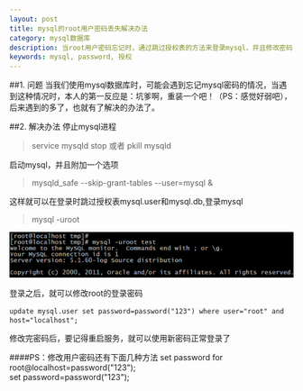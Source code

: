 ```yaml
---
layout: post
title: mysql的root用户密码丢失解决办法
category: mysql数据库
description: 当root用户密码忘记时，通过跳过授权表的方法来登录mysql，并且修改密码
keywords: mysql, password, 授权
---
```


##1. 问题
当我们使用mysql数据库时，可能会遇到忘记mysql密码的情况，当遇到这种情况时，本人的第一反应是：坑爹啊，重装一个吧！（PS：感觉好弱吧），后来遇到的多了，也就有了解决的办法了。

##2. 解决办法
停止mysql进程
>service mysqld stop 或者 pkill mysqld

启动mysql，并且附加一个选项
>mysqld_safe --skip-grant-tables --user=mysql &

这样就可以在登录时跳过授权表mysql.user和mysql.db,登录mysql
>mysql -uroot

![登录mysql][1]

登录之后，就可以修改root的登录密码

    update mysql.user set password=password("123") where user="root" and host="localhost"; 

修改完密码后，要记得重启服务，就可以使用新密码正常登录了

####PS：修改用户密码还有下面几种方法
    set password for root@localhost=password("123");  
    set password=password("123"); 

[1]: /images/20131128225656062.png "文件大小"
